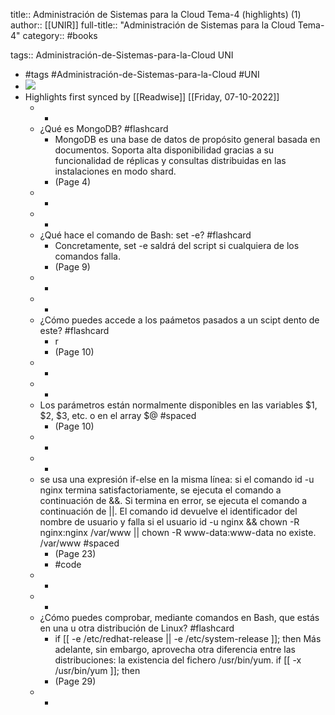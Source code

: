 title:: Administración de Sistemas para la Cloud Tema-4 (highlights) (1)
author:: [[UNIR]]
full-title:: "Administración de Sistemas para la Cloud Tema-4"
category:: #books

tags:: Administración-de-Sistemas-para-la-Cloud UNI

- #tags #Administración-de-Sistemas-para-la-Cloud #UNI
- ![](https://readwise-assets.s3.amazonaws.com/media/uploaded_book_covers/profile_22942/078b3e08-d0f7-4a89-a8d3-db59beea9618.jpg)
- Highlights first synced by [[Readwise]] [[Friday, 07-10-2022]]
	- -
	- ¿Qué es MongoDB? #flashcard
		- MongoDB es una base de datos de propósito general basada en documentos. Soporta alta disponibilidad gracias a su funcionalidad de réplicas y consultas distribuidas en las  instalaciones  en  modo  shard.
		- (Page 4)
	- -
	- -
	- ¿Qué hace el comando de Bash: set -e? #flashcard
		- Concretamente, set -e saldrá del script si cualquiera de los comandos falla.
		- (Page 9)
	- -
	- -
	- ¿Cómo puedes accede a los paámetos pasados a un scipt dento de este? #flashcard
		- r
		- (Page 10)
	- -
	- -
	- Los parámetros están normalmente disponibles en las variables $1, $2, $3, etc. o en el array $@ #spaced
		- (Page 10)
	- -
	- -
	- se usa una expresión if-else en la misma línea: si el comando id -u nginx termina satisfactoriamente, se ejecuta el comando a continuación de &&. Si termina en error, se ejecuta el comando a continuación de ||. El comando id devuelve el identificador del nombre de usuario y falla si el usuario id -u nginx && chown -R nginx:nginx /var/www || chown -R www-data:www-data no existe. /var/www #spaced
		- (Page 23)
		- #code
	- -
	- -
	- ¿Cómo puedes comprobar, mediante comandos en Bash, que estás en una u otra distribución de Linux? #flashcard
		- if [[ -e /etc/redhat-release || -e /etc/system-release ]]; then Más  adelante,  sin  embargo,  aprovecha  otra  diferencia  entre  las  distribuciones:  la existencia del fichero /usr/bin/yum. if [[ -x /usr/bin/yum ]]; then
		- (Page 29)
	- -